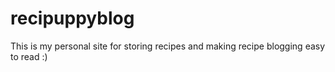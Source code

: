 # recipuppyblog
This is my personal site for storing recipes and making recipe blogging easy to read :)
